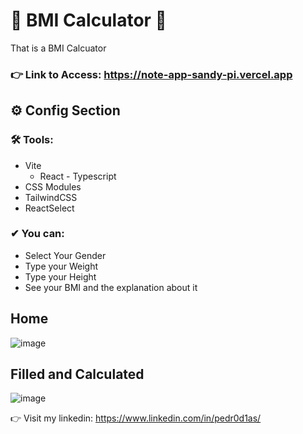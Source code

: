 # 🚀 BMI Calculator 🚀

That is a BMI Calcuator

### 👉 Link to Access: https://note-app-sandy-pi.vercel.app

## ⚙ Config Section

 ### 🛠 Tools:
 - Vite
   -  React - Typescript
 - CSS Modules
 - TailwindCSS
 - ReactSelect
 
### ✔ You can:
- Select Your Gender
- Type your Weight
- Type your Height
- See your BMI and the explanation about it


## Home
![image](https://user-images.githubusercontent.com/62482908/204072371-a2c1ae30-f115-407b-a5db-935fd909e4f0.png)

## Filled and Calculated
![image](https://user-images.githubusercontent.com/62482908/204072406-f446b981-95c1-46e1-a74f-fabeee498495.png)






👉 Visit my linkedin: https://www.linkedin.com/in/pedr0d1as/
